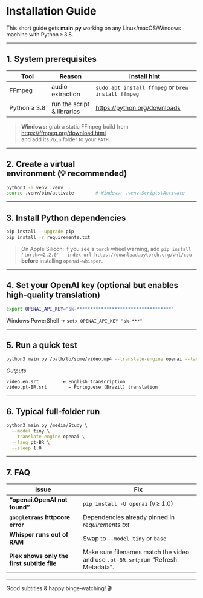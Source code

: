 # Installation Guide

This short guide gets **main.py** working on any Linux/macOS/Windows machine
with Python ≥ 3.8.

---

## 1. System prerequisites

| Tool            | Reason                         | Install hint |
|-----------------|--------------------------------|--------------|
| FFmpeg          | audio extraction               | `sudo apt install ffmpeg` or `brew install ffmpeg` |
| Python ≥ 3.8    | run the script & libraries     | https://python.org/downloads |

> **Windows:** grab a static FFmpeg build from <https://ffmpeg.org/download.html>  
> and add its `/bin` folder to your `PATH`.

---

## 2. Create a virtual environment (💡 recommended)

```bash
python3 -m venv .venv
source .venv/bin/activate        # Windows: .venv\Scripts\Activate
````

---

## 3. Install Python dependencies

```bash
pip install --upgrade pip
pip install -r requirements.txt
```

> On Apple Silicon: if you see a `torch` wheel warning, add
> `pip install 'torch>=2.2.0' --index-url https://download.pytorch.org/whl/cpu`
> **before** installing `openai-whisper`.

---

## 4. Set your OpenAI key (optional but enables high‑quality translation)

```bash
export OPENAI_API_KEY="sk-***********************************"
```

Windows PowerShell → `setx OPENAI_API_KEY "sk-***"`

---

## 5. Run a quick test

```bash
python3 main.py /path/to/some/video.mp4 --translate-engine openai --lang pt-BR
```

*Outputs*

```
video.en.srt         ← English transcription
video.pt-BR.srt        ← Portuguese (Brazil) translation
```

---

## 6. Typical full‑folder run

```bash
python3 main.py /media/Study \
  --model tiny \
  --translate-engine openai \
  --lang pt-BR \
  --sleep 1.0
```

---

## 7. FAQ

| Issue                                       | Fix                                                                             |
| ------------------------------------------- | ------------------------------------------------------------------------------- |
| **“openai.OpenAI not found”**               | `pip install -U openai` (v ≥ 1.0)                                               |
| **`googletrans` httpcore error**            | Dependencies already pinned in *requirements.txt*                               |
| **Whisper runs out of RAM**                 | Swap to `--model tiny` or `base`                                                |
| **Plex shows only the first subtitle file** | Make sure filenames match the video and use `.pt-BR.srt`; run “Refresh Metadata”. |

---
Good subtitles & happy binge‑watching! 🎬
